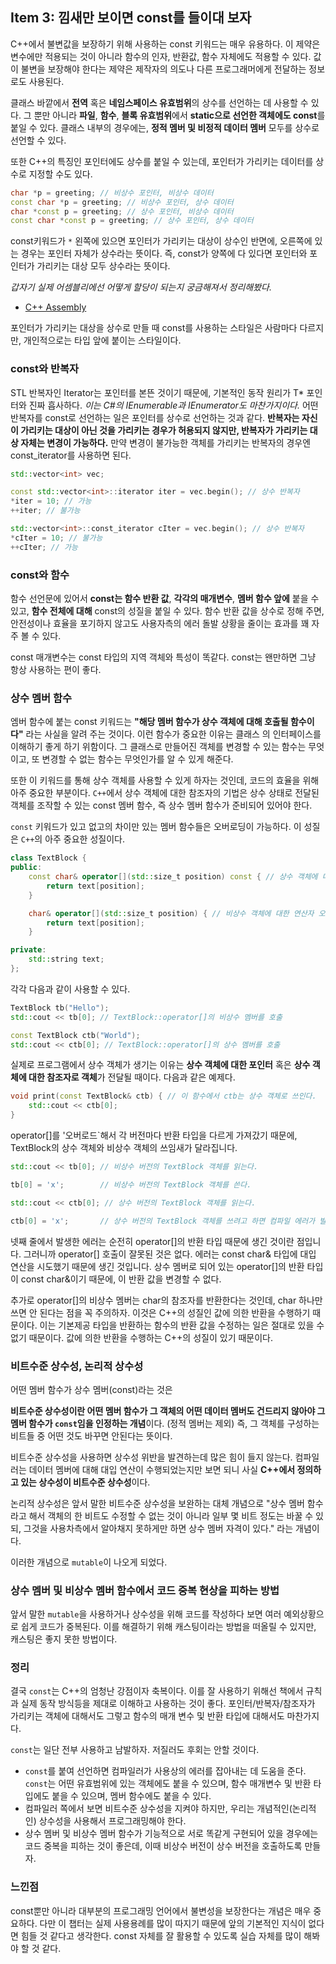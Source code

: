 ## Item 3: 낌새만 보이면 const를 들이대 보자

C++에서 불변값을 보장하기 위해 사용하는 const 키워드는 매우 유용하다. 이 제약은 변수에만 적용되는 것이 아니라 함수의 인자, 반환값, 함수 자체에도 적용할 수 있다. 값이 불변을 보장해야 한다는 제약은 제작자의 의도나 다른 프로그래머에게 전달하는 정보로도 사용된다.

클래스 바깥에서 **전역** 혹은 **네임스페이스 유효범위**의 상수를 선언하는 데 사용할 수 있다. 그 뿐만 아니라 **파일**, **함수**, **블록 유효범위**에서 **static으로 선언한 객체에도 const**를 붙일 수 있다. 클래스 내부의 경우에는, **정적 멤버 및 비정적 데이터 멤버** 모두를 상수로 선언할 수 있다.

또한 C++의 특징인 포인터에도 상수를 붙일 수 있는데, 포인터가 가리키는 데이터를 상수로 지정할 수도 있다.

```cpp
char *p = greeting; // 비상수 포인터, 비상수 데이터
const char *p = greeting; // 비상수 포인터, 상수 데이터
char *const p = greeting; // 상수 포인터, 비상수 데이터
const char *const p = greeting; // 상수 포인터, 상수 데이터
```

const키워드가 `*` 왼쪽에 있으면 포인터가 가리키는 대상이 상수인 반면에, 오른쪽에 있는 경우는 포인터 자체가 상수라는 뜻이다. 즉, const가 양쪽에 다 있다면 포인터와 포인터가 가리키는 대상 모두 상수라는 뜻이다.

*갑자기 실제 어셈블리에선 어떻게 할당이 되는지 궁금해져서 정리해봤다.*

- [C++ Assembly](https://github.com/fkdl0048/CodeReview/issues/58)

포인터가 가리키는 대상을 상수로 만들 때 const를 사용하는 스타일은 사람마다 다르지만, 개인적으로는 타입 앞에 붙이는 스타일이다.

### const와 반복자

STL 반복자인 Iterator는 포인터를 본뜬 것이기 때문에, 기본적인 동작 원리가 T* 포인터와 진짜 흡사하다. *이는 C#의 IEnumerable과 IEnumerator도 마찬가지이다.*  어떤 반복자를 const로 선언하는 일은 포인터를 상수로 선언하는 것과 같다. **반복자는 자신이 가리키는 대상이 아닌 것을 가리키는 경우가 허용되지 않지만, 반복자가 가리키는 대상 자체는 변경이 가능하다.** 만약 변경이 불가능한 객체를 가리키는 반복자의 경우엔 const_iterator를 사용하면 된다.

```cpp
std::vector<int> vec;

const std::vector<int>::iterator iter = vec.begin(); // 상수 반복자
*iter = 10; // 가능
++iter; // 불가능

std::vector<int>::const_iterator cIter = vec.begin(); // 상수 반복자
*cIter = 10; // 불가능
++cIter; // 가능
```

### const와 함수

함수 선언문에 있어서 **const는 함수 반환 값**, **각각의 매개변수**, **멤버 함수 앞에** 붙을 수 있고, **함수 전체에 대해** const의 성질을 붙일 수 있다. 함수 반환 값을 상수로 정해 주면, 안전성이나 효율을 포기하지 않고도 사용자측의 에러 돌발 상황을 줄이는 효과를 꽤 자주 볼 수 있다.

const 매개변수는 const 타입의 지역 객체와 특성이 똑같다. const는 왠만하면 그냥 항상 사용하는 편이 좋다.

### 상수 멤버 함수

엠버 함수에 붙는 const 키워드는 **"해당 멤버 함수가 상수 객체에 대해 호출될 함수이다"** 라는 사실을 알려 주는 것이다. 이런 함수가 중요한 이유는 클래스 의 인터페이스를 이해하기 좋게 하기 위함이다. 그 클래스로 만들어진 객체를 변경할 수 있는 함수는 무엇이고, 또 변경할 수 없는 함수는 무엇인가를 알 수 있게 해준다.

또한 이 키워드를 통해 상수 객체를 사용할 수 있게 하자는 것인데, 코드의 효율을 위해 아주 중요한 부분이다. `C++`에서 상수 객체에 대한 참조자의 기법은 상수 상태로 전달된 객체를 조작할 수 있는 const 멤버 함수, 즉 상수 멤버 함수가 준비되어 있어야 한다.

`const` 키워드가 있고 없고의 차이만 있는 멤버 함수들은 오버로딩이 가능하다. 이 성질은 `C++`의 아주 중요한 성질이다.

```cpp
class TextBlock {
public:
    const char& operator[](std::size_t position) const { // 상수 객체에 대한 연산자 오버로딩
        return text[position];
    }

    char& operator[](std::size_t position) { // 비상수 객체에 대한 연산자 오버로딩
        return text[position];
    }

private:
    std::string text;
};
```

각각 다음과 같이 사용할 수 있다.

```cpp
TextBlock tb("Hello");
std::cout << tb[0]; // TextBlock::operator[]의 비상수 멤버를 호출

const TextBlock ctb("World");
std::cout << ctb[0]; // TextBlock::operator[]의 상수 멤버를 호출
```

실제로 프로그램에서 상수 객체가 생기는 이유는 **상수 객체에 대한 포인터** 혹은 **상수 객체에 대한 참조자로 객체**가 전달될 때이다. 다음과 같은 예제다.

```cpp
void print(const TextBlock& ctb) { // 이 함수에서 ctb는 상수 객체로 쓰인다.
    std::cout << ctb[0];
}
```

operator[]를 '오버로드`해서 각 버전마다 반환 타입을 다르게 가져갔기 때문에, TextBlock의 상수 객체와 비상수 객체의 쓰임새가 달라집니다.

```cpp
std::cout << tb[0]; // 비상수 버전의 TextBlock 객체를 읽는다.

tb[0] = 'x';        // 비상수 버전의 TextBlock 객체를 쓴다.

std::cout << ctb[0]; // 상수 버전의 TextBlock 객체를 읽는다.

ctb[0] = 'x';       // 상수 버전의 TextBlock 객체를 쓰려고 하면 컴파일 에러가 발생한다.
```

넷째 줄에서 발생한 에러는 순전히 operator[]의 반환 타입 때문에 생긴 것이란 점입니다. 그러니까 operator[] 호출이 잘못된 것은 없다. 에러는 const char& 타입에 대입 연산을 시도했기 때문에 생긴 것입니다. 상수 멤버로 되어 있는 operator[]의 반환 타입이 const char&이기 때문에, 이 반환 값을 변경할 수 없다.

추가로 operator[]의 비상수 멤버는 char의 참조자를 반환한다는 것인데, char 하나만 쓰면 안 된다는 점을 꼭 주의하자. 이것은 C++의 성질인 값에 의한 반환을 수행하기 때문이다. 이는 기본제공 타입을 반환하는 함수의 반환 값을 수정하는 일은 절대로 있을 수 없기 때문이다. 값에 의한 반환을 수행하는 C++의 성질이 있기 때문이다.

### 비트수준 상수성, 논리적 상수성

어떤 멤버 함수가 상수 멤버(const)라는 것은

**비트수준 상수성이란 어떤 멤버 함수가 그 객체의 어떤 데이터 멤버도 건드리지 않아야 그 멤버 함수가 `const`임을 인정하는 개념**이다. (정적 멤버는 제외) 즉, 그 객체를 구성하는 비트들 중 어떤 것도 바꾸면 안된다는 뜻이다.

비트수준 상수성을 사용하면 상수성 위반을 발견하는데 많은 힘이 들지 않는다. 컴파일러는 데이터 멤버에 대해 대입 연산이 수행되었는지만 보면 되니 사실 **C++에서 정의하고 있는 상수성이 비트수준 상수성**이다.

논리적 상수성은 앞서 말한 비트수준 상수성을 보완하는 대체 개념으로 "상수 멤버 함수라고 해서 객체의 한 비트도 수정할 수 없는 것이 아니라 일부 몇 비트 정도는 바꿀 수 있되, 그것을 사용차측에서 알아채지 못하게만 하면 상수 멤버 자격이 있다." 라는 개념이다.

이러한 개념으로 `mutable`이 나오게 되었다.

### 상수 멤버 및 비상수 멤버 함수에서 코드 중복 현상을 피하는 방법

앞서 말한 `mutable`을 사용하거나 상수성을 위해 코드를 작성하다 보면 여러 예외상황으로 쉽게 코드가 중복된다. 이를 해결하기 위해 캐스팅이라는 방법을 떠올릴 수 있지만, 캐스팅은 좋지 못한 방법이다.

### 정리

결국 `const`는 C++의 엄청난 강점이자 축복이다. 이를 잘 사용하기 위해선 책에서 규칙과 실제 동작 방식등을 제대로 이해하고 사용하는 것이 좋다. 포인터/반복자/참조자가 가리키는 객체에 대해서도 그렇고 함수의 매개 변수 및 반환 타입에 대해서도 마찬가지다.

`const`는 일단 전부 사용하고 남발하자. 저질러도 후회는 안할 것이다.

- `const`를 붙여 선언하면 컴파일러가 사용상의 에러를 잡아내는 데 도움을 준다. `const`는 어떤 유효범위에 있는 객체에도 붙을 수 있으며, 함수 매개변수 및 반환 타입에도 붙을 수 있으며, 멤버 함수에도 붙을 수 있다.
- 컴파일러 쪽에서 보면 비트수준 상수성을 지켜야 하지만, 우리는 개념적인(논리적인) 상수성을 사용해서 프로그래밍해야 한다.
- 상수 멤버 및 비상수 멤버 함수가 기능적으로 서로 똑같게 구현되어 있을 경우에는 코드 중복을 피하는 것이 좋은데, 이때 비상수 버전이 상수 버전을 호출하도록 만들자.

### 느낀점

const뿐만 아니라 대부분의 프로그래밍 언어에서 불변성을 보장한다는 개념은 매우 중요하다. 다만 이 챕터는 실제 사용용례를 많이 따지기 때문에 앞의 기본적인 지식이 없다면 힘들 것 같다고 생각한다. const 자체를 잘 활용할 수 있도록 실습 자체를 많이 해봐야 할 것 같다.
